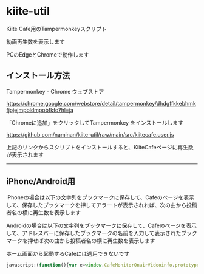 # kiite-util

Kiite Cafe用のTampermonkeyスクリプト

動画再生数を表示します

PCのEdgeとChromeで動作します

## インストール方法
Tampermonkey - Chrome ウェブストア

https://chrome.google.com/webstore/detail/tampermonkey/dhdgffkkebhmkfjojejmpbldmpobfkfo?hl=ja

「Chromeに追加」をクリックしてTampermonkey をインストールします

https://github.com/naminan/kiite-util/raw/main/src/kiitecafe.user.js

上記のリンクからスクリプトをインストールすると、KiiteCafeページに再生数が表示されます

---

## iPhone/Android用
iPhoneの場合は以下の文字列をブックマークに保存して、Cafeのページを表示して、保存したブックマークを押してアラートが表示されれば、次の曲から投稿者名の横に再生数を表示します

Androidの場合は以下の文字列をブックマークに保存して、Cafeのページを表示して、アドレスバーに保存したブックマークの名前を入力して表示されたブックマークを押せば次の曲から投稿者名の横に再生数を表示します

ホーム画面から起動するCafeには適用できないです

```javascript
javascript:(function(){var e=window.CafeMonitorOnairVideoinfo.prototype;if(!e.update_){e.update_=e.update;e.update=function(){var n=cafe.onair.now_playing;n.artist_name+=' '+Number(n.baseinfo.view_counter).toLocaleString()+'再生';this.update_()}}alert('投稿者名の横に再生数表示します')})();
```
